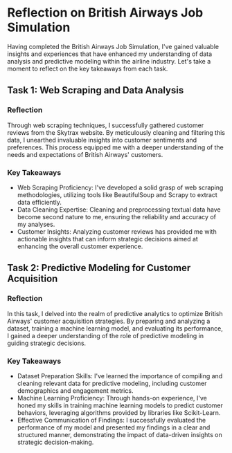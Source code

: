 # Reflection on British Airways Job Simulation
Having completed the British Airways Job Simulation, I've gained valuable insights and experiences that have enhanced my understanding of data analysis and predictive modeling within the airline industry. Let's take a moment to reflect on the key takeaways from each task.

## Task 1: Web Scraping and Data Analysis
### Reflection
Through web scraping techniques, I successfully gathered customer reviews from the Skytrax website. By meticulously cleaning and filtering this data, I unearthed invaluable insights into customer sentiments and preferences. This process equipped me with a deeper understanding of the needs and expectations of British Airways' customers.

### Key Takeaways
- Web Scraping Proficiency: I've developed a solid grasp of web scraping methodologies, utilizing tools like BeautifulSoup and Scrapy to extract data efficiently.
- Data Cleaning Expertise: Cleaning and preprocessing textual data have become second nature to me, ensuring the reliability and accuracy of my analyses.
- Customer Insights: Analyzing customer reviews has provided me with actionable insights that can inform strategic decisions aimed at enhancing the overall customer experience.

## Task 2: Predictive Modeling for Customer Acquisition
### Reflection
In this task, I delved into the realm of predictive analytics to optimize British Airways' customer acquisition strategies. By preparing and analyzing a dataset, training a machine learning model, and evaluating its performance, I gained a deeper understanding of the role of predictive modeling in guiding strategic decisions.

### Key Takeaways
- Dataset Preparation Skills: I've learned the importance of compiling and cleaning relevant data for predictive modeling, including customer demographics and engagement metrics.
- Machine Learning Proficiency: Through hands-on experience, I've honed my skills in training machine learning models to predict customer behaviors, leveraging algorithms provided by libraries like Scikit-Learn.
- Effective Communication of Findings: I successfully evaluated the performance of my model and presented my findings in a clear and structured manner, demonstrating the impact of data-driven insights on strategic decision-making.

